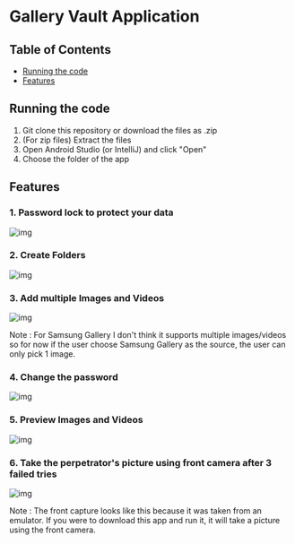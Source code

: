 # Gallery Vault Application

## Table of Contents
* [Running the code](#running-the-code)
* [Features](#features)


## Running the code
1. Git clone this repository or download the files as .zip
2. (For zip files) Extract the files
3. Open Android Studio (or IntelliJ) and click "Open"
4. Choose the folder of the app 

## Features
### 1. Password lock to protect your data

![img](https://github.com/sesiliafenina/gallery-vault/blob/images/change_password.JPG)

### 2. Create Folders

![img](https://github.com/sesiliafenina/gallery-vault/blob/images/create_album.JPG)

### 3. Add multiple Images and Videos

![img](https://github.com/sesiliafenina/gallery-vault/blob/images/add_images_videos.JPG)

Note : For Samsung Gallery I don't think it supports multiple images/videos so for now if the user choose Samsung Gallery as the source, the user can only pick 1 image.

### 4. Change the password

![img](https://github.com/sesiliafenina/gallery-vault/blob/images/change_password.JPG)

### 5. Preview Images and Videos

![img](https://github.com/sesiliafenina/gallery-vault/blob/images/preview_videos.JPG)

### 6. Take the perpetrator's picture using front camera after 3 failed tries

![img](https://github.com/sesiliafenina/gallery-vault/blob/images/front_capture.JPG)

Note : The front capture looks like this because it was taken from an emulator. If you were to download this app and run it, it will take a picture using the front camera.
